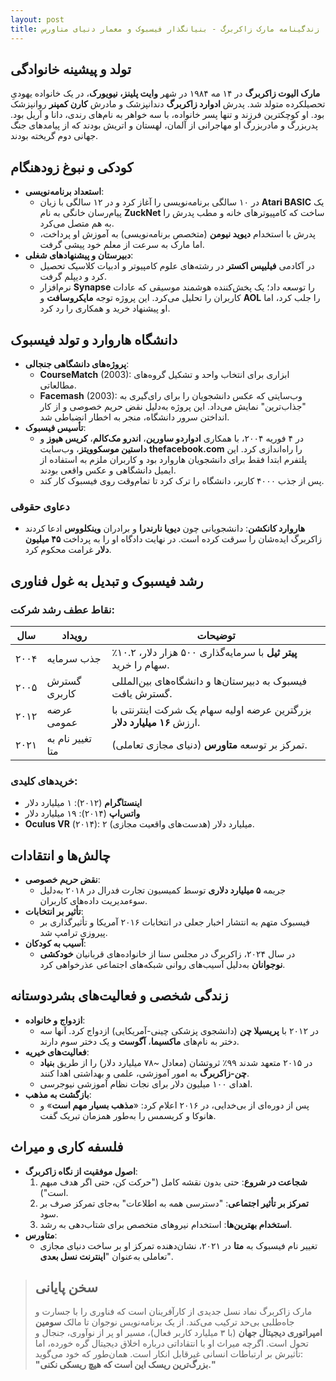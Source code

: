 ```yaml
---
layout: post
title: زندگینامه مارک زاکربرگ - بنیانگذار فیسبوک و معمار دنیای متاورس
---
```


## تولد و پیشینه خانوادگی  
**مارک الیوت زاکربرگ** در ۱۴ مه ۱۹۸۴ در شهر **وایت پلینز، نیویورک**، در یک خانواده یهودیِ تحصیلکرده متولد شد. پدرش **ادوارد زاکربرگ** دندانپزشک و مادرش **کارن کمپنر** روانپزشک بود. او کوچکترین فرزند و تنها پسر خانواده، با سه خواهر به نام‌های رندی، دانا و آریل بود. پدربزرگ و مادربزرگ او مهاجرانی از آلمان، لهستان و اتریش بودند که از پیامدهای جنگ جهانی دوم گریخته بودند.  

## کودکی و نبوغ زودهنگام  
- **استعداد برنامه‌نویسی**:  
  - در ۱۰ سالگی برنامه‌نویسی را آغاز کرد و در ۱۲ سالگی با زبان **Atari BASIC** یک پیام‌رسان خانگی به نام **ZuckNet** ساخت که کامپیوترهای خانه و مطب پدرش را به هم متصل می‌کرد.  
  - پدرش با استخدام **دیوید نیومن** (متخصص برنامه‌نویسی) به آموزش او پرداخت، اما مارک به سرعت از معلم خود پیشی گرفت.  
- **دبیرستان و پیشنهادهای شغلی**:  
  - در آکادمی **فیلیپس اکستر** در رشته‌های علوم کامپیوتر و ادبیات کلاسیک تحصیل کرد و دیپلم گرفت.  
  - نرم‌افزار **Synapse** را توسعه داد؛ یک پخش‌کننده هوشمند موسیقی که عادات کاربران را تحلیل می‌کرد. این پروژه توجه **مایکروسافت** و **AOL** را جلب کرد، اما او پیشنهاد خرید و همکاری را رد کرد.  

## دانشگاه هاروارد و تولد فیسبوک  
- **پروژه‌های دانشگاهی جنجالی**:  
  - **CourseMatch** (2003): ابزاری برای انتخاب واحد و تشکیل گروه‌های مطالعاتی.  
  - **Facemash** (2003): وب‌سایتی که عکس دانشجویان را برای رای‌گیری به "جذاب‌ترین" نمایش می‌داد. این پروژه به‌دلیل نقض حریم خصوصی و از کار انداختن سرور دانشگاه، منجر به اخطار انضباطی شد.  
- **تأسیس فیسبوک**:  
  - در ۴ فوریه ۲۰۰۴، با همکاری **ادواردو ساورین**، **اندرو مک‌کالم**، **کریس هیوز** و **داستین موسکوویتز**، وب‌سایت **thefacebook.com** را راه‌اندازی کرد. این پلتفرم ابتدا فقط برای دانشجویان هاروارد بود و کاربران ملزم به استفاده از ایمیل دانشگاهی و عکس واقعی بودند.  
  - پس از جذب ۴۰۰۰ کاربر، دانشگاه را ترک کرد تا تمام‌وقت روی فیسبوک کار کند.  

### دعاوی حقوقی  
- **هاروارد کانکشن**: دانشجویانی چون **دیویا نارندرا** و برادران **وینکلووس** ادعا کردند زاکربرگ ایده‌شان را سرقت کرده است. در نهایت دادگاه او را به پرداخت **۴۵ میلیون دلار** غرامت محکوم کرد.  

## رشد فیسبوک و تبدیل به غول فناوری  
### نقاط عطف رشد شرکت:  

| سال | رویداد | توضیحات |  
|-----|---------|---------|  
| ۲۰۰۴ | جذب سرمایه | **پیتر ثیل** با سرمایه‌گذاری ۵۰۰ هزار دلار، ۱۰.۲٪ سهام را خرید. |  
| ۲۰۰۵ | گسترش کاربری | فیسبوک به دبیرستان‌ها و دانشگاه‌های بین‌المللی گسترش یافت. |  
| ۲۰۱۲ | عرضه عمومی | بزرگترین عرضه اولیه سهام یک شرکت اینترنتی با ارزش **۱۶ میلیارد دلار**. |  
| ۲۰۲۱ | تغییر نام به متا | تمرکز بر توسعه **متاورس** (دنیای مجازی تعاملی). |  

### خریدهای کلیدی:  
- **اینستاگرام** (۲۰۱۲): ۱ میلیارد دلار  
- **واتس‌اپ** (۲۰۱۴): ۱۹ میلیارد دلار  
- **Oculus VR** (۲۰۱۴): ۲ میلیارد دلار (هدست‌های واقعیت مجازی).    

## چالش‌ها و انتقادات  
- **نقض حریم خصوصی**:  
  - جریمه **۵ میلیارد دلاری** توسط کمیسیون تجارت فدرال در ۲۰۱۸ به‌دلیل سوءمدیریت داده‌های کاربران.  
- **تأثیر بر انتخابات**:  
  - فیسبوک متهم به انتشار اخبار جعلی در انتخابات ۲۰۱۶ آمریکا و تأثیرگذاری بر پیروزی ترامپ شد.  
- **آسیب به کودکان**:  
  - در سال ۲۰۲۴، زاکربرگ در مجلس سنا از خانواده‌های قربانیان **خودکشی نوجوانان** به‌دلیل آسیب‌های روانی شبکه‌های اجتماعی عذرخواهی کرد.  

## زندگی شخصی و فعالیت‌های بشردوستانه  
- **ازدواج و خانواده**:  
  - در ۲۰۱۲ با **پریسیلا چن** (دانشجوی پزشکی چینی-آمریکایی) ازدواج کرد. آنها سه دختر به نام‌های **ماکسیما**، **آگوست** و یک دختر سوم دارند.  
- **فعالیت‌های خیریه**:  
  - در ۲۰۱۵ متعهد شدند ۹۹٪ ثروتشان (معادل ~۷۸ میلیارد دلار) را از طریق **بنیاد چن-زاکربرگ** به امور آموزشی، علمی و بهداشتی اهدا کنند.  
  - اهدای ۱۰۰ میلیون دلار برای نجات نظام آموزشی نیوجرسی.  
- **بازگشت به مذهب**:  
  - پس از دوره‌ای از بی‌خدایی، در ۲۰۱۶ اعلام کرد: «**مذهب بسیار مهم است**» و هانوکا و کریسمس را به‌طور همزمان تبریک گفت.  

## فلسفه کاری و میراث  
- **اصول موفقیت از نگاه زاکربرگ**:  
  1. **شجاعت در شروع**: حتی بدون نقشه کامل ("حرکت کن، حتی اگر هدف مبهم است").  
  2. **تمرکز بر تأثیر اجتماعی**: "دسترسی همه به اطلاعات" به‌جای تمرکز صرف بر سود.  
  3. **استخدام بهترین‌ها**: استخدام نیروهای متخصص برای شتاب‌دهی به رشد.  
- **متاورس**:  
  - تغییر نام فیسبوک به **متا** در ۲۰۲۱، نشان‌دهنده تمرکز او بر ساخت دنیای مجازی تعاملی به‌عنوان "**اینترنت نسل بعدی**".  

> ## سخن پایانی  
> مارک زاکربرگ نماد نسل جدیدی از کارآفرینان است که فناوری را با جسارت و جاه‌طلبی بی‌حد ترکیب می‌کند. از یک برنامه‌نویس نوجوان تا مالک **سومین امپراتوری دیجیتال جهان** (با ۳ میلیارد کاربر فعال)، مسیر او پر از نوآوری، جنجال و تحول است. اگرچه میراث او با انتقاداتی درباره اخلاق دیجیتال گره خورده، اما تأثیرش بر ارتباطات انسانی غیرقابل انکار است. همان‌طور که خود می‌گوید:  
> **"بزرگ‌ترین ریسک این است که هیچ ریسکی نکنی."**
